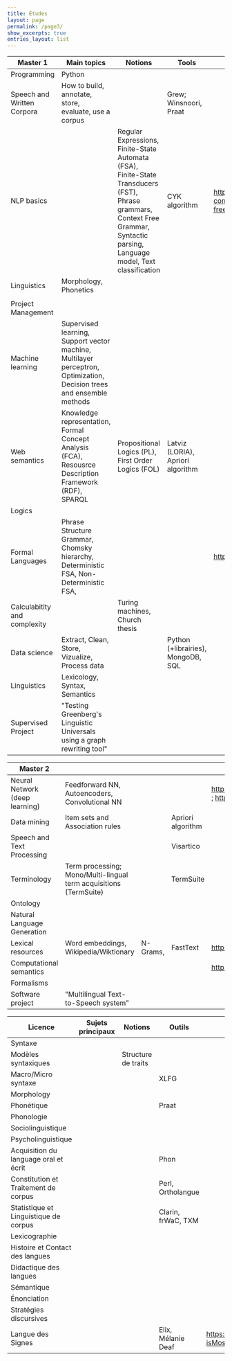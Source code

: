 ```yaml
---
title: Études
layout: page
permalink: /page3/
show_excerpts: true
entries_layout: list
---
```


| Master 1                       | Main topics                                                                                                           | Notions                                                                                                                                                                         | Tools                              | Useful links                                                                                                                 |
|--------------------------------|-----------------------------------------------------------------------------------------------------------------------|---------------------------------------------------------------------------------------------------------------------------------------------------------------------------------|------------------------------------|------------------------------------------------------------------------------------------------------------------------------|
| Programming                    | Python                                                                                                                |                                                                                                                                                                                 |                                    |                                                                                                                              |
| Speech and Written Corpora     | How to build, annotate, store, evaluate, use a corpus                                                                 |                                                                                                                                                                                 | Grew; Winsnoori, Praat             |                                                                                                                              |
| NLP basics                     |                                                                                                                       | Regular Expressions, Finite-State Automata (FSA), Finite-State Transducers (FST), Phrase grammars, Context Free Grammar, Syntactic parsing, Language model, Text classification | CYK algorithm                      | https://aboutcomments-wordpress-com.cdn.ampproject.org/c/s/aboutcomments.wordpress.com/2020/10/18/context-free-grammars/amp/ |
| Linguistics                    | Morphology, Phonetics                                                                                                 |                                                                                                                                                                                 |                                    |                                                                                                                              |
|                                |                                                                                                                       |                                                                                                                                                                                 |                                    |                                                                                                                              |
| Project Management             |                                                                                                                       |                                                                                                                                                                                 |                                    |                                                                                                                              |
| Machine learning               | Supervised learning, Support vector machine, Multilayer perceptron, Optimization, Decision trees and ensemble methods |                                                                                                                                                                                 |                                    |                                                                                                                              |
| Web semantics                  | Knowledge representation, Formal Concept Analysis (FCA),  Resousrce Description Framework (RDF), SPARQL               | Propositional Logics (PL), First Order Logics (FOL)                                                                                                                             | Latviz (LORIA), Apriori algorithm  |                                                                                                                              |
| Logics                         |                                                                                                                       |                                                                                                                                                                                 |                                    |                                                                                                                              |
| Formal Languages               | Phrase Structure Grammar, Chomsky hierarchy, Deterministic FSA, Non-Deterministic FSA,                                |                                                                                                                                                                                 |                                    | https://members.loria.fr/PdeGroote/slides/FL1.pdf                                                                            |
| Calculabitity and complexity   |                                                                                                                       | Turing machines, Church thesis                                                                                                                                                  |                                    |                                                                                                                              |
| Data science                   | Extract, Clean, Store, Vizualize, Process data                                                                        |                                                                                                                                                                                 | Python (+librairies), MongoDB, SQL |                                                                                                                              |
| Linguistics                    | Lexicology, Syntax, Semantics                                                                                         |                                                                                                                                                                                 |                                    |                                                                                                                              |
| Supervised Project             | "Testing Greenberg's Linguistic Universals using a graph rewriting tool"                                              |                                                                                                                                                                                 |                                    |                                                                                                                              |

| Master 2                       |                                                                                                                       |                                                                                                                                                                                 |                                    |                                                                                                                              |
|--------------------------------|-----------------------------------------------------------------------------------------------------------------------|---------------------------------------------------------------------------------------------------------------------------------------------------------------------------------|------------------------------------|------------------------------------------------------------------------------------------------------------------------------|
| Neural Network (deep learning) | Feedforward NN, Autoencoders, Convolutional NN                                                                        |                                                                                                                                                                                 |                                    | http://info.usherbrooke.ca/hlarochelle/neural_networks/description.html ; https://www.deeplearningbook.org/                  |
| Data mining                    | Item sets and Association rules                                                                                       |                                                                                                                                                                                 | Apriori algorithm                  |                                                                                                                              |
| Speech and Text Processing     |                                                                                                                       |                                                                                                                                                                                 | Visartico                          |                                                                                                                              |
| Terminology                    | Term processing; Mono/Multi-lingual term acquisitions (TermSuite)                                                     |                                                                                                                                                                                 | TermSuite                          |                                                                                                                              |
| Ontology                       |                                                                                                                       |                                                                                                                                                                                 |                                    |                                                                                                                              |
| Natural Language Generation    |                                                                                                                       |                                                                                                                                                                                 |                                    |                                                                                                                              |
| Lexical resources              | Word embeddings, Wikipedia/Wiktionary                                                                                 | N-Grams,                                                                                                                                                                        | FastText                           | https://dumps.wikimedia.org/ https://xefer.com/wikipedia                                                                     |
| Computational semantics        |                                                                                                                       |                                                                                                                                                                                 |                                    | https://members.loria.fr/PdeGroote/slides/SemComp.pdf                                                                        |
| Formalisms                     |                                                                                                                       |                                                                                                                                                                                 |                                    |                                                                                                                              |
| Software project               | "Multilingual Text-to-Speech system"                                                                                  |

| Licence                               | Sujets principaux                                                                                                                                          | Notions             | Outils             | Liens utiles |
|---------------------------------------|------------------------------------------------------------------------------------------------------------------------------------------------------------|---------------------|--------------------|--------------|
| Syntaxe                               |                                                                                                                                                            |                     |                    |              |
| Modèles syntaxiques                   |                                                                                                                                                            | Structure de traits |                    |              |
| Macro/Micro syntaxe                   |                                                                                                                                                            |                     | XLFG               |              |
| Morphology                            |                                                                                                                                                            |                     |                    |              |
| Phonétique                            |                                                                                                                                                            |                     | Praat              |              |
| Phonologie                            |                                                                                                                                                            |                     |                    |              |
| Sociolinguistique                     |                                                                                                                                                            |                     |                    |              |
| Psycholinguistique                    |                                                                                                                                                            |                     |                    |              |
| Acquisition du language oral et écrit |                                                                                                                                                            |                     | Phon               |              |
| Constitution et Traitement de corpus  |                                                                                                                                                            |                     | Perl, Ortholangue  |              |
| Statistique et Linguistique de corpus |                                                                                                                                                            |                     | Clarin, frWaC, TXM |              |
| Lexicographie                         |                                                                                                                                                            |                     |                    |              |
| Histoire et Contact des langues       |                                                                                                                                                            |                     |                    |              |
| Didactique des langues                |                                                                                                                                                            |                     |                    |              |
| Sémantique                            |                                                                                                                                                            |                     |                    |              |
| Énonciation                           |                                                                                                                                                            |                     |                    |              |
| Stratégies discursives                |                                                                                                                                                            |                     |                    |              |
| Langue des Signes                     |                                                                                                                                                           |                     |Elix, Mélanie Deaf          | https://signsatwork.orange-labs.fr/signs/mostrecent?isMostRecent=false&isSearch=false&fbclid=IwAR1CX26FSDXBIdeVudDo5YENtNW_7VVE5b0UfX1iBitWlJUiwKRGGyZY8c4 |
